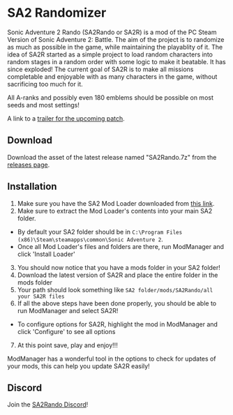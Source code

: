 SA2 Randomizer
==============

Sonic Adventure 2 Rando (SA2Rando or SA2R) is a mod of the PC Steam Version of Sonic Adventure 2: Battle. The aim of the project is to randomize as much as possible in the game, while maintaining the playablity of it. The idea of SA2R started as a simple project to load random characters into random stages in a random order with some logic to make it beatable. It has since exploded! The current goal of SA2R is to make all missions completable and enjoyable with as many characters in the game, without sacrificing too much for it.

All A-ranks and possibly even 180 emblems should be possible on most seeds and most settings!

A link to a [trailer for the upcoming patch](https://youtu.be/Of6tb5Tm_Sw). 

Download
--------

Download the asset of the latest release named "SA2Rando.7z" from the [releases page](https://github.com/Ngolinvaux/SA2Randomizer/releases/latest).

Installation
------------

1) Make sure you have the SA2 Mod Loader downloaded from [this link](http://info.sonicretro.org/SA2_Mod_Loader).
2) Make sure to extract the Mod Loader's contents into your main SA2 folder.
 - By default your SA2 folder should be in `C:\Program Files (x86)\Steam\steamapps\common\Sonic Adventure 2`.
 - Once all Mod Loader's files and folders are there, run ModManager and click 'Install Loader'
3) You should now notice that you have a mods folder in your SA2 folder!
4) Download the latest version of SA2R and place the entire folder in the mods folder
5) Your path should look something like `SA2 folder/mods/SA2Rando/all your SA2R files`
6) If all the above steps have been done properly, you should be able to run ModManager and select SA2R!
 - To configure options for SA2R, highlight the mod in ModManager and click 'Configure' to see all options
7) At this point save, play and enjoy!!!

ModManager has a wonderful tool in the options to check for updates of your mods, this can help you update SA2R easily!

Discord
-------
Join the [SA2Rando Discord](https://discord.gg/4KuGaTc)!
